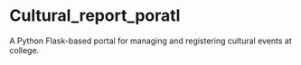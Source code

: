 # Cultural_report_poratl
A Python Flask-based portal for managing and registering cultural events at college.
